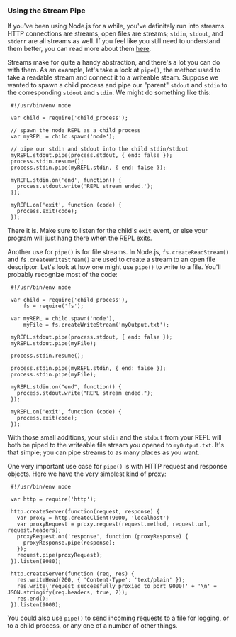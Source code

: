 ### Using the Stream Pipe

If you've been using Node.js for a while, you've definitely run into streams. HTTP connections are streams,  open files are streams;  `stdin`, `stdout`, and `stderr` are all streams as well.  If you feel like you still need to understand them better, you can read more about them [here](../nodejs_ref_guide/streams.html).

Streams make for quite a handy abstraction, and there's a lot you can do with them. As an example, let's take a look at `pipe()`, the method used to take a readable stream and connect it to a writeable steam.  Suppose we wanted to spawn a child process and pipe our "parent" `stdout` and `stdin` to the corresponding `stdout` and `stdin`. We might do something like this:

     #!/usr/bin/env node

     var child = require('child_process');

     // spawn the node REPL as a child process
     var myREPL = child.spawn('node');

     // pipe our stdin and stdout into the child stdin/stdout
     myREPL.stdout.pipe(process.stdout, { end: false });
     process.stdin.resume();
     process.stdin.pipe(myREPL.stdin, { end: false });

     myREPL.stdin.on('end', function() {
       process.stdout.write('REPL stream ended.');
     });

     myREPL.on('exit', function (code) {
       process.exit(code);
     });

There it is. Make sure to listen for the child's `exit` event, or else your program will just hang there when the REPL exits.

Another use for `pipe()` is for file streams.  In Node.js, `fs.createReadStream()` and `fs.createWriteStream()` are used to create a stream to an open file descriptor.  Let's look at how one might use `pipe()` to write to a file.  You'll probably recognize most of the code:

     #!/usr/bin/env node

     var child = require('child_process'),
         fs = require('fs');

     var myREPL = child.spawn('node'),
         myFile = fs.createWriteStream('myOutput.txt');

     myREPL.stdout.pipe(process.stdout, { end: false });
     myREPL.stdout.pipe(myFile);

     process.stdin.resume();

     process.stdin.pipe(myREPL.stdin, { end: false });
     process.stdin.pipe(myFile);

     myREPL.stdin.on("end", function() {
       process.stdout.write("REPL stream ended.");
     });

     myREPL.on('exit', function (code) {
       process.exit(code);
     });

With those small additions, your `stdin` and the `stdout` from your REPL will both be piped to the writeable file stream you opened to `myOutput.txt`.  It's that simple; you can pipe streams to as many places as you want.

One very important use case for `pipe()` is with HTTP request and response objects.  Here we have the very simplest kind of proxy:

     #!/usr/bin/env node

     var http = require('http');

     http.createServer(function(request, response) {
       var proxy = http.createClient(9000, 'localhost')
       var proxyRequest = proxy.request(request.method, request.url, request.headers);
       proxyRequest.on('response', function (proxyResponse) {
         proxyResponse.pipe(response);
       });
       request.pipe(proxyRequest);
     }).listen(8080);

     http.createServer(function (req, res) {
       res.writeHead(200, { 'Content-Type': 'text/plain' });
       res.write('request successfully proxied to port 9000!' + '\n' + JSON.stringify(req.headers, true, 2));
       res.end();
     }).listen(9000);

You could also use `pipe()` to send incoming requests to a file for logging, or to a child process, or any one of a number of other things.